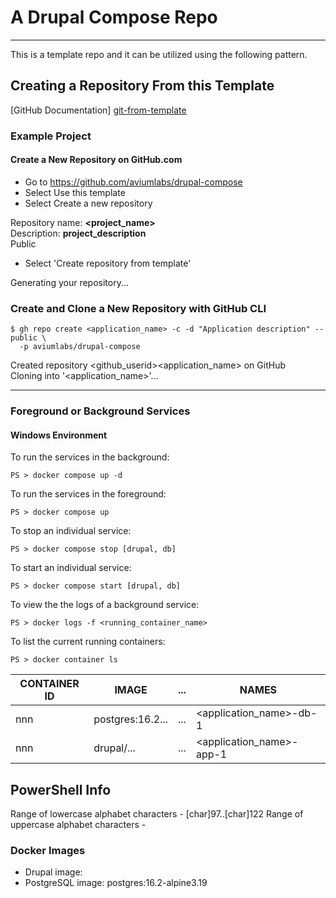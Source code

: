 # A Drupal Compose Repo


---


This is a template repo and it can be utilized using the following pattern. 


## Creating a Repository From this Template


[GitHub Documentation] [git-from-template]


### Example Project


#### Create a New Repository on GitHub.com


- Go to https://github.com/aviumlabs/drupal-compose
- Select Use this template
- Select Create a new repository


Repository name: __<project_name>__  
Description: __project_description__  
Public  


- Select 'Create repository from template'


Generating your repository...


### Create and Clone a New Repository with GitHub CLI


    $ gh repo create <application_name> -c -d "Application description" --public \
      -p aviumlabs/drupal-compose 


Created repository \<github\_userid\>\<application\_name\>  on GitHub  
Cloning into '\<application\_name\>'...  


---

### Foreground or Background Services


#### Windows Environment


To run the services in the background:


    PS > docker compose up -d


To run the services in the foreground:


    PS > docker compose up

    
To stop an individual service:


    PS > docker compose stop [drupal, db]


To start an individual service:


    PS > docker compose start [drupal, db]


To view the the logs of a background service:


    PS > docker logs -f <running_container_name>


To list the current running containers:


    PS > docker container ls


| CONTAINER ID   | IMAGE            | ...  | NAMES                        |
|----------------|------------------|------|------------------------------|
| nnn            | postgres:16.2... | ...  | \<application\_name\>-db-1   |
| nnn            | drupal/...    | ...  | \<application\_name\>-app-1  |



## PowerShell Info

Range of lowercase alphabet characters - [char]97..[char]122
Range of uppercase alphabet characters - 



### Docker Images


- Drupal image: 
- PostgreSQL image: postgres:16.2-alpine3.19


[git-from-template]: https://docs.github.com/en/repositories/creating-and-managing-repositories/creating-a-repository-from-a-template
